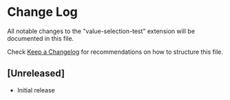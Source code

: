 # Change Log

All notable changes to the "value-selection-test" extension will be documented in this file.

Check [Keep a Changelog](http://keepachangelog.com/) for recommendations on how to structure this file.

## [Unreleased]

- Initial release